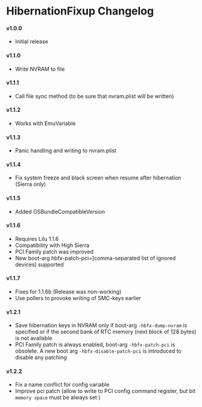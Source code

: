 HibernationFixup Changelog
============================
#### v1.0.0
- Initial release

#### v1.1.0
- Write NVRAM to file

#### v1.1.1
- Call file sync method (to be sure that nvram.plist will be written)


#### v1.1.2
- Works with EmuVariable

#### v1.1.3
- Panic handling and writing to nvram.plist

#### v1.1.4
- Fix system freeze and black screen when resume after hibernation (Sierra only)

#### v1.1.5
- Added OSBundleCompatibleVersion

#### v1.1.6
- Requires Lilu 1.1.6
- Compatibility with High Sierra
- PCI Family patch was improved
- New boot-arg hbfx-patch-pci=[comma-separated list of ignored devices] supported

#### v1.1.7
- Fixes for 1.1.6b (Release was non-working)
- Use pollers to provoke writing of SMC-keys earlier

#### v1.2.1
- Save hibernation keys in NVRAM only if boot-arg `-hbfx-dump-nvram` is specified or if the second bank of RTC memory (next block of 128 bytes) is not available
- PCI Family patch is always enabled, boot-arg `-hbfx-patch-pci` is obsolete. A new boot arg `-hbfx-disable-patch-pci` is introduced to disable any patching

#### v1.2.2
- Fix a name conflict for config variable
- Improve pci patch (allow to write to PCI config command register, but bit `memory space` must be always set )
